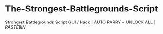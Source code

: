 # The-Strongest-Battlegrounds-Script
Strongest Battlegrounds Script GUI / Hack | AUTO PARRY + UNLOCK ALL | *PASTEBIN*
